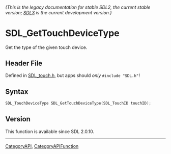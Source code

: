 ###### (This is the legacy documentation for stable SDL2, the current stable version; [SDL3](https://wiki.libsdl.org/SDL3/) is the current development version.)
# SDL_GetTouchDeviceType

Get the type of the given touch device.

## Header File

Defined in [SDL_touch.h](https://github.com/libsdl-org/SDL/blob/SDL2/include/SDL_touch.h), but apps should _only_ `#include "SDL.h"`!

## Syntax

```c
SDL_TouchDeviceType SDL_GetTouchDeviceType(SDL_TouchID touchID);

```

## Version

This function is available since SDL 2.0.10.

----
[CategoryAPI](CategoryAPI), [CategoryAPIFunction](CategoryAPIFunction)

